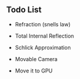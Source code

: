 ## Todo List

- Refraction (snells law)
- Total Internal Reflection
- Schlick Approximation
- Movable Camera

- Move it to GPU
